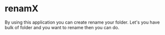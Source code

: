 # renamX
By using this application you can create rename your folder. Let's you have bulk of folder and you want to rename then you can do.
